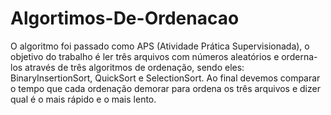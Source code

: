 # Algortimos-De-Ordenacao

O algoritmo foi passado como APS (Atividade Prática Supervisionada), o objetivo do trabalho é ler três arquivos com números aleatórios e orderna-los através de três algoritmos de ordenação, sendo eles: BinaryInsertionSort, QuickSort e SelectionSort. Ao final devemos comparar o tempo que cada ordenação demorar para ordena os três arquivos e dizer qual é o mais rápido e o mais lento.
